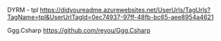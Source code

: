 DYRM - tpl
https://didyoureadme.azurewebsites.net/UserUrls/TagUrls?TagName=tpl&UserUrlTagId=0ec74937-97ff-48fb-bc65-aee8954a4621

Ggg.Csharp
https://github.com/reyou/Ggg.Csharp